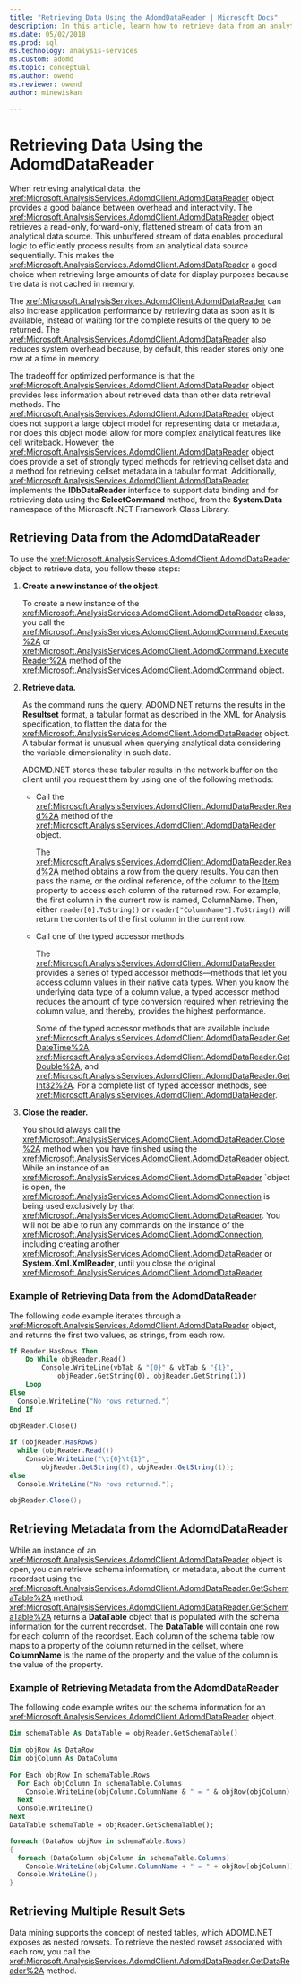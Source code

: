 ```yaml
---
title: "Retrieving Data Using the AdomdDataReader | Microsoft Docs"
description: In this article, learn how to retrieve data from an analytical data source by using the AdomdDataReader object in ADOMD.NET.
ms.date: 05/02/2018
ms.prod: sql
ms.technology: analysis-services
ms.custom: adomd
ms.topic: conceptual
ms.author: owend
ms.reviewer: owend
author: minewiskan

---
```

# Retrieving Data Using the AdomdDataReader
  When retrieving analytical data, the <xref:Microsoft.AnalysisServices.AdomdClient.AdomdDataReader> object provides a good balance between overhead and interactivity. The <xref:Microsoft.AnalysisServices.AdomdClient.AdomdDataReader> object retrieves a read-only, forward-only, flattened stream of data from an analytical data source. This unbuffered stream of data enables procedural logic to efficiently process results from an analytical data source sequentially. This makes the <xref:Microsoft.AnalysisServices.AdomdClient.AdomdDataReader> a good choice when retrieving large amounts of data for display purposes because the data is not cached in memory.  
  
 The <xref:Microsoft.AnalysisServices.AdomdClient.AdomdDataReader> can also increase application performance by retrieving data as soon as it is available, instead of waiting for the complete results of the query to be returned. The <xref:Microsoft.AnalysisServices.AdomdClient.AdomdDataReader> also reduces system overhead because, by default, this reader stores only one row at a time in memory.  
  
 The tradeoff for optimized performance is that the <xref:Microsoft.AnalysisServices.AdomdClient.AdomdDataReader> object provides less information about retrieved data than other data retrieval methods. The <xref:Microsoft.AnalysisServices.AdomdClient.AdomdDataReader> object does not support a large object model for representing data or metadata, nor does this object model allow for more complex analytical features like cell writeback. However, the <xref:Microsoft.AnalysisServices.AdomdClient.AdomdDataReader> object does provide a set of strongly typed methods for retrieving cellset data and a method for retrieving cellset metadata in a tabular format. Additionally, <xref:Microsoft.AnalysisServices.AdomdClient.AdomdDataReader> implements the **IDbDataReader** interface to support data binding and for retrieving data using the **SelectCommand** method, from the **System.Data** namespace of the Microsoft .NET Framework Class Library.  
  
## Retrieving Data from the AdomdDataReader  
 To use the <xref:Microsoft.AnalysisServices.AdomdClient.AdomdDataReader> object to retrieve data, you follow these steps:  
  
1.  **Create a new instance of the object.**  
  
     To create a new instance of the <xref:Microsoft.AnalysisServices.AdomdClient.AdomdDataReader> class, you call the <xref:Microsoft.AnalysisServices.AdomdClient.AdomdCommand.Execute%2A> or <xref:Microsoft.AnalysisServices.AdomdClient.AdomdCommand.ExecuteReader%2A> method of the <xref:Microsoft.AnalysisServices.AdomdClient.AdomdCommand> object.  
  
2.  **Retrieve data.**  
  
     As the command runs the query, ADOMD.NET returns the results in the **Resultset** format, a tabular format as described in the XML for Analysis specification, to flatten the data for the <xref:Microsoft.AnalysisServices.AdomdClient.AdomdDataReader> object. A tabular format is unusual when querying analytical data considering the variable dimensionality in such data.  
  
     ADOMD.NET stores these tabular results in the network buffer on the client until you request them by using one of the following methods:  
  
    -   Call the <xref:Microsoft.AnalysisServices.AdomdClient.AdomdDataReader.Read%2A> method of the <xref:Microsoft.AnalysisServices.AdomdClient.AdomdDataReader> object.  
  
         The <xref:Microsoft.AnalysisServices.AdomdClient.AdomdDataReader.Read%2A> method obtains a row from the query results. You can then pass the name, or the ordinal reference, of the column to the [Item](/dotnet/api/microsoft.analysisservices.adomdclient.adomddatareader.item) property to access each column of the returned row. For example, the first column in the current row is named, ColumnName. Then, either `reader[0].ToString()` or `reader["ColumnName"].ToString()` will return the contents of the first column in the current row.  
  
    -   Call one of the typed accessor methods.  
  
         The <xref:Microsoft.AnalysisServices.AdomdClient.AdomdDataReader> provides a series of typed accessor methods—methods that let you access column values in their native data types. When you know the underlying data type of a column value, a typed accessor method reduces the amount of type conversion required when retrieving the column value, and thereby, provides the highest performance.  
  
         Some of the typed accessor methods that are available include <xref:Microsoft.AnalysisServices.AdomdClient.AdomdDataReader.GetDateTime%2A>, <xref:Microsoft.AnalysisServices.AdomdClient.AdomdDataReader.GetDouble%2A>, and <xref:Microsoft.AnalysisServices.AdomdClient.AdomdDataReader.GetInt32%2A>. For a complete list of typed accessor methods, see <xref:Microsoft.AnalysisServices.AdomdClient.AdomdDataReader>.  
  
3.  **Close the reader.**  
  
     You should always call the <xref:Microsoft.AnalysisServices.AdomdClient.AdomdDataReader.Close%2A> method when you have finished using the <xref:Microsoft.AnalysisServices.AdomdClient.AdomdDataReader> object. While an instance of an <xref:Microsoft.AnalysisServices.AdomdClient.AdomdDataReader> `object is open, the <xref:Microsoft.AnalysisServices.AdomdClient.AdomdConnection> is being used exclusively by that <xref:Microsoft.AnalysisServices.AdomdClient.AdomdDataReader>. You will not be able to run any commands on the instance of the <xref:Microsoft.AnalysisServices.AdomdClient.AdomdConnection>, including creating another <xref:Microsoft.AnalysisServices.AdomdClient.AdomdDataReader> or **System.Xml.XmlReader**, until you close the original <xref:Microsoft.AnalysisServices.AdomdClient.AdomdDataReader>.  
  
### Example of Retrieving Data from the AdomdDataReader  
 The following code example iterates through a <xref:Microsoft.AnalysisServices.AdomdClient.AdomdDataReader> object, and returns the first two values, as strings, from each row.  
  
```vb  
If Reader.HasRows Then  
    Do While objReader.Read()  
        Console.WriteLine(vbTab & "{0}" & vbTab & "{1}", _  
            objReader.GetString(0), objReader.GetString(1))  
    Loop  
Else  
  Console.WriteLine("No rows returned.")  
End If  
  
objReader.Close()  
```  
  
```csharp  
if (objReader.HasRows)  
  while (objReader.Read())  
    Console.WriteLine("\t{0}\t{1}", _  
        objReader.GetString(0), objReader.GetString(1));  
else  
  Console.WriteLine("No rows returned.");  
  
objReader.Close();  
```  
  
## Retrieving Metadata from the AdomdDataReader  
 While an instance of an <xref:Microsoft.AnalysisServices.AdomdClient.AdomdDataReader> object is open, you can retrieve schema information, or metadata, about the current recordset using the <xref:Microsoft.AnalysisServices.AdomdClient.AdomdDataReader.GetSchemaTable%2A> method. <xref:Microsoft.AnalysisServices.AdomdClient.AdomdDataReader.GetSchemaTable%2A> returns a **DataTable** object that is populated with the schema information for the current recordset. The **DataTable** will contain one row for each column of the recordset. Each column of the schema table row maps to a property of the column returned in the cellset, where **ColumnName** is the name of the property and the value of the column is the value of the property.  
  
### Example of Retrieving Metadata from the AdomdDataReader  
 The following code example writes out the schema information for an <xref:Microsoft.AnalysisServices.AdomdClient.AdomdDataReader> object.  
  
```vb  
Dim schemaTable As DataTable = objReader.GetSchemaTable()  
  
Dim objRow As DataRow  
Dim objColumn As DataColumn  
  
For Each objRow In schemaTable.Rows  
  For Each objColumn In schemaTable.Columns  
    Console.WriteLine(objColumn.ColumnName & " = " & objRow(objColumn).ToString())  
  Next  
  Console.WriteLine()  
Next  
DataTable schemaTable = objReader.GetSchemaTable();  
```  
  
```csharp  
foreach (DataRow objRow in schemaTable.Rows)  
{  
  foreach (DataColumn objColumn in schemaTable.Columns)  
    Console.WriteLine(objColumn.ColumnName + " = " + objRow[objColumn]);  
  Console.WriteLine();  
}  
```  
  
## Retrieving Multiple Result Sets  
 Data mining supports the concept of nested tables, which ADOMD.NET exposes as nested rowsets. To retrieve the nested rowset associated with each row, you call the <xref:Microsoft.AnalysisServices.AdomdClient.AdomdDataReader.GetDataReader%2A> method.  

  

